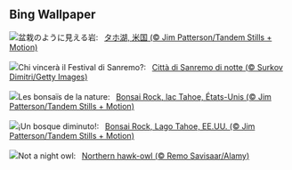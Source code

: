 ## Bing Wallpaper
![](https://www.bing.com/th?id=OHR.LakeTahoeRock_JA-JP1426233885_UHD.jpg&w=1000)盆栽のように見える岩:&nbsp;&ensp;[タホ湖, 米国 (© Jim Patterson/Tandem Stills + Motion)](https://www.bing.com/th?id=OHR.LakeTahoeRock_JA-JP1426233885_UHD.jpg)
<br><br/>
![](https://www.bing.com/th?id=OHR.SanremoFestival_IT-IT4644793189_UHD.jpg&w=1000)Chi vincerà il Festival di Sanremo?:&nbsp;&ensp;[Città di Sanremo di notte (© Surkov Dimitri/Getty Images)](https://www.bing.com/th?id=OHR.SanremoFestival_IT-IT4644793189_UHD.jpg)
<br><br/>
![](https://www.bing.com/th?id=OHR.LakeTahoeRock_FR-FR6130128094_UHD.jpg&w=1000)Les bonsaïs de la nature:&nbsp;&ensp;[Bonsai Rock, lac Tahoe, États-Unis (© Jim Patterson/Tandem Stills + Motion)](https://www.bing.com/th?id=OHR.LakeTahoeRock_FR-FR6130128094_UHD.jpg)
<br><br/>
![](https://www.bing.com/th?id=OHR.LakeTahoeRock_ES-ES8162819510_UHD.jpg&w=1000)¡Un bosque diminuto!:&nbsp;&ensp;[Bonsai Rock, Lago Tahoe, EE.UU. (© Jim Patterson/Tandem Stills + Motion)](https://www.bing.com/th?id=OHR.LakeTahoeRock_ES-ES8162819510_UHD.jpg)
<br><br/>
![](https://www.bing.com/th?id=OHR.HawkOwl_EN-GB0033020646_UHD.jpg&w=1000)Not a night owl:&nbsp;&ensp;[Northern hawk-owl (© Remo Savisaar/Alamy)](https://www.bing.com/th?id=OHR.HawkOwl_EN-GB0033020646_UHD.jpg)
<br><br/>
